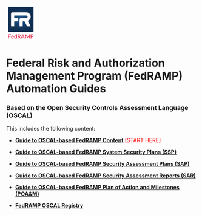 <img src='../assets/FedRAMP_LOGO.png' alt="FedRAMP" width="76" height="94"><br />
# Federal Risk and Authorization Management Program (FedRAMP) Automation Guides
### Based on the Open Security Controls Assessment Language (OSCAL)

This includes the following content:

- **[Guide to OSCAL-based FedRAMP Content](./Guide_to_OSCAL-based_FedRAMP_Content.pdf)** <span style='color:red'>[START HERE]</span>

- **[Guide to OSCAL-based FedRAMP System Security Plans (SSP)](./Guide_to_OSCAL-based_FedRAMP_System_Security_Plans_(SSP).pdf)**

- **[Guide to OSCAL-based FedRAMP Security Assessment Plans (SAP)](./Guide_to_OSCAL-based_FedRAMP_Security_Assessment_Plans_(SAP).pdf)**

- **[Guide to OSCAL-based FedRAMP Security Assessment Reports (SAR)](./Guide_to_OSCAL-based_FedRAMP_Security_Assessment_Reports_(SAR).pdf)**

- **[Guide to OSCAL-based FedRAMP Plan of Action and Milestones (POA&M)](./Guide_to_OSCAL-based_FedRAMP_Plan_of_Action_and_Milestones_(POAM).pdf)**

- **[FedRAMP OSCAL Registry](./FedRAMP_OSCAL_Registry.xlsx?raw=true)**

